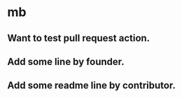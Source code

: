 # mb
## Want to  test pull request action.
## Add some line by founder.
## Add some readme line by contributor.
